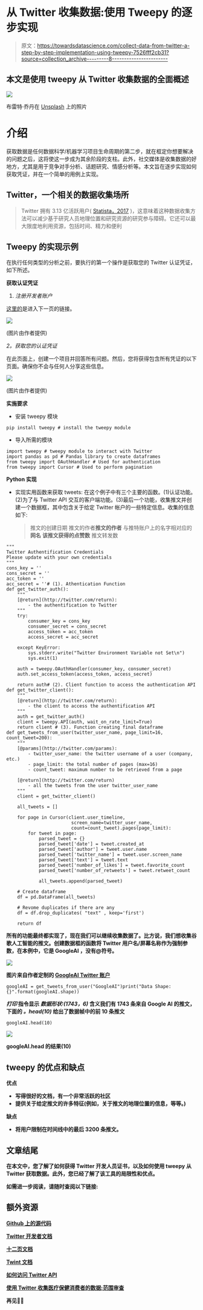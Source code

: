 # 从 Twitter 收集数据:使用 Tweepy 的逐步实现

> 原文：<https://towardsdatascience.com/collect-data-from-twitter-a-step-by-step-implementation-using-tweepy-7526fff2cb31?source=collection_archive---------8----------------------->

## 本文是使用 tweepy 从 Twitter 收集数据的全面概述

![](img/895489f6073f99f5156b55e98cac9dcd.png)

布雷特·乔丹在 [Unsplash](https://unsplash.com/photos/4UgUpo3YdKk) 上的照片

# 介绍

获取数据是任何数据科学/机器学习项目生命周期的第二步，就在框定你想要解决的问题之后，这将使这一步成为其余阶段的支柱。此外，社交媒体是收集数据的好地方，尤其是用于竞争对手分析、话题研究、情感分析等。本文旨在逐步实现如何获取凭证，并在一个简单的用例上实现。

## Twitter，一个相关的数据收集场所

> Twitter 拥有 3.13 亿活跃用户( [Statista，2017](https://journals.sagepub.com/doi/full/10.1177/1609406917750782#) )，这意味着这种数据收集方法可以减少基于研究人员地理位置和研究资源的研究参与障碍。它还可以最大限度地利用资源，包括时间、精力和便利

## **Tweepy 的实现示例**

在执行任何类型的分析之前，要执行的第一个操作是获取您的 Twitter 认证凭证，如下所述。

**获取认证凭证**

1.  *注册开发者账户*

[这里的](https://developer.twitter.com/en/portal/dashboard)是进入下一页的链接。

![](img/bb2158604f0d674e49b0c13f62677414.png)

(图片由作者提供)

*2。获取您的认证凭证*

在此页面上，创建一个项目并回答所有问题。然后，您将获得包含所有凭证的以下页面。确保你不会与任何人分享这些信息。

![](img/e988e4fcb863230ffdb9a44c2f5d15cb.png)

(图片由作者提供)

**实施要求**

*   安装 tweepy 模块

```
pip install tweepy # install the tweepy module
```

*   导入所需的模块

```
import tweepy # tweepy module to interact with Twitter
import pandas as pd # Pandas library to create dataframes
from tweepy import OAuthHandler # Used for authentication
from tweepy import Cursor # Used to perform pagination
```

**Python 实现**

*   实现实用函数来获取 tweets:
    在这个例子中有三个主要的函数。(1)认证功能。(2)为了与 Twitter API 交互的客户端功能。(3)最后一个功能，收集推文并创建一个数据框，其中包含关于给定 Twitter 帐户的一些特定信息。收集的信息如下:
    >推文的创建日期
    >推文的作者**推文的作者**
    >与推特账户上的名字相对应的**网名**
    >**该推文获得的点赞数**
    >推文转发数

```
"""
Twitter Authentification Credentials
Please update with your own credentials
"""
cons_key = ''
cons_secret = ''
acc_token = ''
acc_secret = ''# (1). Athentication Function
def get_twitter_auth():
    """
    [@return](http://twitter.com/return):
        - the authentification to Twitter
    """
    try:
        consumer_key = cons_key
        consumer_secret = cons_secret
        access_token = acc_token
        access_secret = acc_secret

    except KeyError:
        sys.stderr.write("Twitter Environment Variable not Set\n")
        sys.exit(1)

    auth = tweepy.OAuthHandler(consumer_key, consumer_secret)
    auth.set_access_token(access_token, access_secret)

    return auth# (2). Client function to access the authentication API
def get_twitter_client():
    """
    [@return](http://twitter.com/return):
        - the client to access the authentification API
    """
    auth = get_twitter_auth()
    client = tweepy.API(auth, wait_on_rate_limit=True)
    return client # (3). Function creating final dataframe
def get_tweets_from_user(twitter_user_name, page_limit=16, count_tweet=200):
    """
    [@params](http://twitter.com/params):
        - twitter_user_name: the twitter username of a user (company, etc.)
        - page_limit: the total number of pages (max=16)
        - count_tweet: maximum number to be retrieved from a page

    [@return](http://twitter.com/return)
        - all the tweets from the user twitter_user_name
    """
    client = get_twitter_client()

    all_tweets = []

    for page in Cursor(client.user_timeline, 
                        screen_name=twitter_user_name, 
                        count=count_tweet).pages(page_limit):
        for tweet in page:
            parsed_tweet = {}
            parsed_tweet['date'] = tweet.created_at
            parsed_tweet['author'] = tweet.user.name
            parsed_tweet['twitter_name'] = tweet.user.screen_name
            parsed_tweet['text'] = tweet.text
            parsed_tweet['number_of_likes'] = tweet.favorite_count
            parsed_tweet['number_of_retweets'] = tweet.retweet_count

            all_tweets.append(parsed_tweet)

    # Create dataframe 
    df = pd.DataFrame(all_tweets)

    # Revome duplicates if there are any
    df = df.drop_duplicates( "text" , keep='first')

    return df
```

**所有的功能最终都实现了，现在我们可以继续收集数据了。比方说，我们想收集谷歌人工智能的推文。创建数据框的函数将 Twitter 用户名/屏幕名称作为强制参数，在本例中，它是 **GoogleAI** ，没有@符号。**

**![](img/862259930079dfda79dad53475b5e8db.png)**

**图片来自作者定制的 [GoogleAI Twitter 账户](https://twitter.com/GoogleAI)**

```
googleAI = get_tweets_from_user("GoogleAI")print("Data Shape: {}".format(googleAI.shape))
```

*****打印*** 指令显示 ***数据形状:(1743，6)*** 含义我们有 1743 条来自 Google AI 的推文，下面的 ***。head(10)*** 给出了数据帧中的前 10 条推文**

```
googleAI.head(10)
```

**![](img/f39e48e8903f3118d99bb3e49138bb06.png)**

**googleAI.head 的结果(10)**

## **tweepy 的优点和缺点**

****优点****

*   **写得很好的文档，有一个非常活跃的社区**
*   **提供关于给定推文的许多特征(例如，关于推文的地理位置的信息，等等。)**

****缺点****

*   **将用户限制在时间线中的最后 3200 条推文。**

## **文章结尾**

**在本文中，您了解了如何获得 Twitter 开发人员证书，以及如何使用 tweepy 从 Twitter 获取数据。此外，您已经了解了该工具的局限性和优点。**

**如需进一步阅读，请随时查阅以下链接:**

## **额外资源**

**[Github 上的源代码](https://github.com/keitazoumana/Social-Media-Scraping/blob/main/Twitter%20Scraping.ipynb)**

**[Twitter 开发者文档](https://developer.twitter.com/en/docs/twitter-api/tools-and-libraries/v2)**

**[十二页文档](https://docs.tweepy.org/en/latest/)**

**[Twint 文档](https://pypi.org/project/twint/)**

**[如何访问 Twitter API](https://developer.twitter.com/en/docs/twitter-api/getting-started/getting-access-to-the-twitter-api)**

**[使用 Twitter 收集医疗保健消费者的数据:范围审查](https://journals.sagepub.com/doi/full/10.1177/1609406917750782)**

**再见🏃🏾**